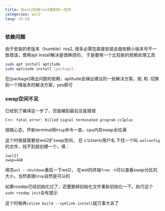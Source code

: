 ```yaml
---
title: 在wsl2安装ros2遇到的一些坑
categories: wsl2
lang: zh-CN
---
```


### 依赖问题

由于安装的老版本（humble）ros2, 很多必需包直接安装会报依赖小版本号不一致错误，使用apt install解决是很麻烦的， 于是要用一个比较新的依赖处理工具
```bash
sudo apt install aptitude
sudo aptitude install [package]
```
在[package]填出问题的依赖，aptitude会弹出建议的一些解决方案，按`,`和`.`切换到一个降版本的解决方案，yes即可

### swap空间不足

已经到了编译这一步了，但是编到最后总是报错
```
C++: fatal error: Killed signal terminated program cc1plus
```
很搞心态，开新terminal用`htop`命令一查，cpu内存swap全拉满

这个时候就需要给wsl2扩swap空间， 在 c:\Users\用户名 下找一个叫`.wslconfig`的文件，找不到就创建一个，填：
```
[wsl2]
swap=4GB
```
填完`wsl --shutdown`重启一下wsl2， 在wsl的终端`free -h`可以查看swap分区的大小，当然直接`htop`自然是可以的

如果rosdep已经初始化过了，还要删掉初始化文件重新初始化一下。执行这个`sudo rosdep init`会有提示

这个时候再`colcon build --symlink-install`就万事大吉了


